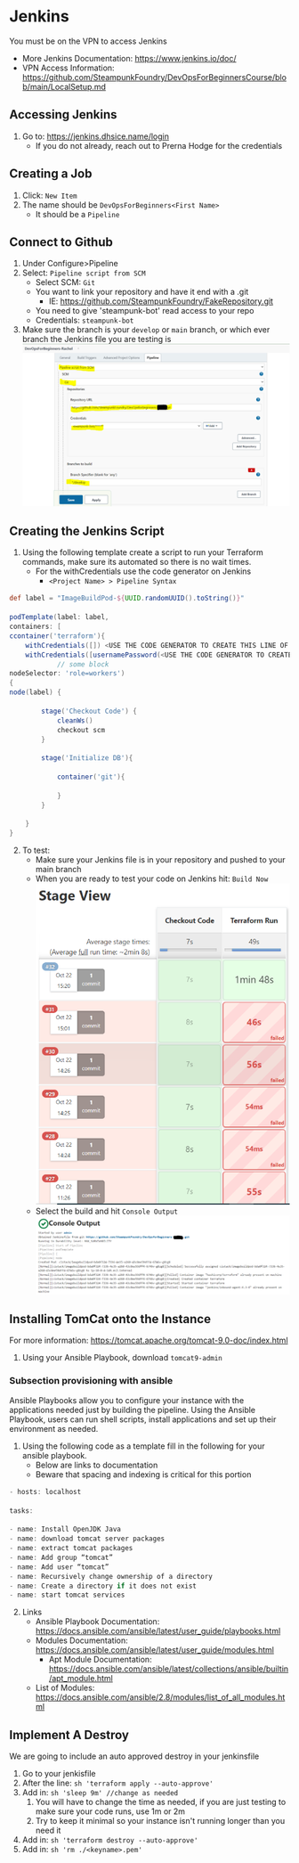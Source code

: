 # Jenkins
You must be on the VPN to access Jenkins
+ More Jenkins Documentation: https://www.jenkins.io/doc/
+ VPN Access Information: https://github.com/SteampunkFoundry/DevOpsForBeginnersCourse/blob/main/LocalSetup.md

## Accessing Jenkins
1. Go to: https://jenkins.dhsice.name/login
   + If you do not already, reach out to Prerna Hodge for the credentials

## Creating a Job
1. Click: `New Item`
2. The name should be `DevOpsForBeginners<First Name>`
   + It should be a `Pipeline`



## Connect to Github
1. Under Configure>Pipeline
2. Select: `Pipeline script from SCM`
   + Select SCM: `Git`
   + You want to link your repository and have it end with a .git
      + IE: https://github.com/SteampunkFoundry/FakeRepository.git
   + You need to give 'steampunk-bot' read access to your repo
   + Credentials: `steampunk-bot`
3. Make sure the branch is your `develop` or `main` branch, or which ever branch the Jenkins file you are testing is
   ![Configure](https://github.com/SteampunkFoundry/DevOpsForBeginnersCourse/blob/main/imgs/PipelineSetup_jenkins.PNG)

## Creating the Jenkins Script
1. Using the following template create a script to run your Terraform commands, make sure its automated so there is no wait times.
   + For the withCredentials use the code generator on Jenkins
      + `<Project Name> > Pipeline Syntax`
```groovy
def label = "ImageBuildPod-${UUID.randomUUID().toString()}"

podTemplate(label: label,
containers: [
ccontainer('terraform'){
    withCredentials([]) <USE THE CODE GENERATOR TO CREATE THIS LINE OF CODE WITH KEY CREDITIALS>
    withCredentials([usernamePassword(<USE THE CODE GENERATOR TO CREATE AWS ACCESS WITH JEFFAWS>) {
            // some block
nodeSelector: 'role=workers')
{
node(label) {

        stage('Checkout Code') {
            cleanWs()
            checkout scm
        }

        stage('Initialize DB'){

            container('git'){

            }
        }

    }
}
```
2. To test:
   + Make sure your Jenkins file is in your repository and pushed to your main branch
   + When you are ready to test your code on Jenkins hit: `Build Now`
     ![Builds](https://github.com/SteampunkFoundry/DevOpsForBeginnersCourse/blob/main/imgs/Builds_jenkins.PNG)
   + Select the build and hit `Console Output`
     ![Output](https://github.com/SteampunkFoundry/DevOpsForBeginnersCourse/blob/main/imgs/ConsoleOutput_jenkins.PNG)

## Installing TomCat onto the Instance
For more information: https://tomcat.apache.org/tomcat-9.0-doc/index.html
1. Using your Ansible Playbook, download `tomcat9-admin`

### Subsection provisioning with ansible
Ansible Playbooks allow you to configure your instance with the applications needed just by building the pipeline. Using the Ansible Playbook, users can run shell scripts, install applications and set up their environment as needed.
1. Using the following code as a template fill in the following for your ansible playbook.
   + Below are links to documentation
   + Beware that spacing and indexing is critical for this portion
```groovy
- hosts: localhost

tasks:

- name: Install OpenJDK Java
- name: download tomcat server packages
- name: extract tomcat packages
- name: Add group “tomcat”
- name: Add user “tomcat”
- name: Recursively change ownership of a directory
- name: Create a directory if it does not exist
- name: start tomcat services
```
2. Links
   + Ansible Playbook Documentation: https://docs.ansible.com/ansible/latest/user_guide/playbooks.html
   + Modules Documentation: https://docs.ansible.com/ansible/latest/user_guide/modules.html
       + Apt Module Documentation: https://docs.ansible.com/ansible/latest/collections/ansible/builtin/apt_module.html
   + List of Modules: https://docs.ansible.com/ansible/2.8/modules/list_of_all_modules.html


## Implement A Destroy
We are going to include an auto approved destroy in your jenkinsfile
1. Go to your jenkisfile
2. After the line: `sh 'terraform apply --auto-approve'`
3. Add in: `sh 'sleep 9m' //change as needed`
   1. You will have to change the time as needed, if you are just testing to make sure your code runs, use 1m or 2m
   2. Try to keep it minimal so your instance isn't running longer than you need it
4. Add in: `sh 'terraform destroy --auto-approve'`
5. Add in: `sh 'rm ./<keyname>.pem'`